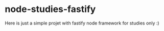# node-studies-fastify

Here is just a simple projet with fastify node framework for studies only :)
